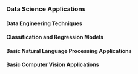 ### Data Science Applications
#### Data Engineering Techniques
#### Classification and Regression Models
#### Basic Natural Language Processing Applications
#### Basic Computer Vision Applications
